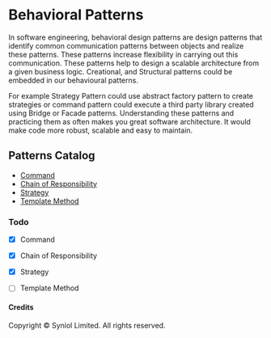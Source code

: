 # Behavioral Patterns
In software engineering, behavioral design patterns are design patterns 
that identify common communication patterns between objects and realize 
these patterns. These patterns increase flexibility in carrying 
out this communication. These patterns help to design a scalable architecture 
from a given business logic. Creational, and Structural patterns could be embedded 
in our behavioural patterns.

For example Strategy Pattern could use abstract factory pattern to create strategies 
or command pattern could execute a third party library created using Bridge or Facade patterns. 
Understanding these patterns and practicing them as often makes you great software architecture. It 
would make code more robust, scalable and easy to maintain.


## Patterns Catalog
 * [Command]()
 * [Chain of Responsibility]()
 * [Strategy]()
 * [Template Method]()


### Todo
 * [x] Command
 * [x] Chain of Responsibility
 * [x] Strategy
 * [ ] Template Method


#### Credits
Copyright &copy; Syniol Limited. All rights reserved.